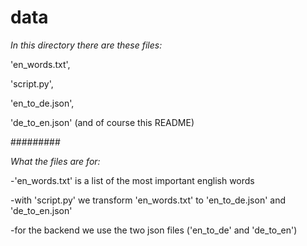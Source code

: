 # data

*In this directory there are these files:*

'en_words.txt',

'script.py',

'en_to_de.json',

'de_to_en.json' (and of course this README)

#########

*What the files are for:*

-'en_words.txt' is a list of the most important english words

-with 'script.py' we transform 'en_words.txt' to 'en_to_de.json' and 'de_to_en.json'

-for the backend we use the two json files ('en_to_de' and 'de_to_en')
